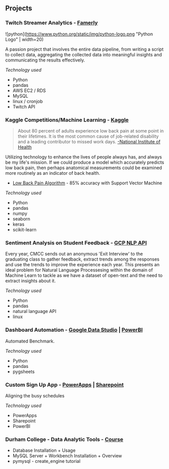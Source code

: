 
## **Projects**

### **Twitch Streamer Analytics** - **[Famerly](https://www.famerly.com/)**
![python](https://www.python.org/static/img/python-logo.png "Python Logo" | width=20) 

A passion project that involves the entire data pipeline, from writing a script to collect data, aggregating the collected data into meaningful insights and communicating the results effectively. 


_Technology used_
- Python
- pandas
- AWS EC2 / RDS
- MySQL
- linux / cronjob
- Twitch API

### **Kaggle Competitions/Machine Learning** - **[Kaggle](https://www.Kaggle.com/)**

> About 80 percent of adults experience low back pain at some point in their lifetimes. It is the most common cause of job-related disability and a leading contributor to missed work days. [-National Institute of Health](https://www.ninds.nih.gov/Disorders/Patient-Caregiver-Education/Fact-Sheets/Low-Back-Pain-Fact-Sheet)

Utilizing technology to enhance the lives of people always has, and always be my life's mission. If we could produce a model which accurately predicts low back pain, then perhaps anatomical measurements could be examined more routinely as an indicator of back health.

- [Low Back Pain Algorithm](https://www.kaggle.com/anfro18/lower-back-pain-algorithm) - 85% accuracy with Support Vector Machine

_Technology used_
- Python
- pandas
- numpy
- seaborn
- keras
- scikit-learn


### **Sentiment Analysis on Student Feedback** - **[GCP NLP API](https://cloud.google.com/natural-language)**

Every year, CMCC sends out an anonymous 'Exit Interview' to the graduating class to gather feedback, extract trends among the responses and use the trends to improve the experience each year. This presents an ideal problem for Natural Language Processesing within the domain of Machine Learn to tackle as we have a dataset of open-text and the need to extract insights about it. 

_Technology used_
- Python 
- pandas
- natural language API
- linux



### **Dashboard Automation** - **[Google Data Studio](https://datastudio.google.com/u/0/navigation/reporting) | [PowerBI](https://powerbi.microsoft.com/en-us/)**

Automated Benchmark. 

_Technology used_
- Python
- pandas
- pygsheets

### **Custom Sign Up App** - **[PowerApps](https://powerapps.microsoft.com/en-us/) | [Sharepoint](https://products.office.com/en-us/sharepoint/collaboration)**

Aligning the busy schedules

_Technology used_
- PowerApps
- Sharepoint
- PowerBI

### **Durham College - Data Analytic Tools** - **[Course](/course.md)**

- Database Installation + Usage
- MySQL Server + Workbench Installation + Overview
- pymysql - create_engine tutorial
